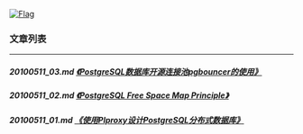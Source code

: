 <a rel=nofollow href=http://info.flagcounter.com/h9V1  ><img src=http://s03.flagcounter.com/count/h9V1/bg_FFFFFF/txt_000000/border_CCCCCC/columns_2/maxflags_12/viewers_0/labels_0/pageviews_0/flags_0/  alt=Flag Counter  border=0  ></a>  
  
### 文章列表  
----  
##### 20100511_03.md   [《PostgreSQL数据库开源连接池pgbouncer的使用》](20100511_03.md)  
##### 20100511_02.md   [《PostgreSQL Free Space Map Principle》](20100511_02.md)  
##### 20100511_01.md   [《使用Plproxy设计PostgreSQL分布式数据库》](20100511_01.md)  

